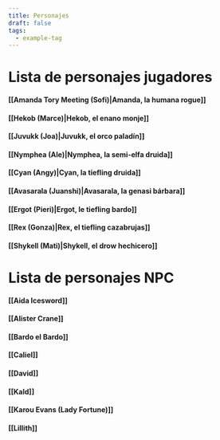 ```yaml
---
title: Personajes
draft: false
tags:
  - example-tag
---
```

 
# Lista de personajes jugadores
#### [[Amanda Tory Meeting (Sofi)|Amanda, la humana rogue]]
#### [[Hekob (Marce)|Hekob, el enano monje]]
#### [[Juvukk (Joa)|Juvukk, el orco paladín]]
#### [[Nymphea (Ale)|Nymphea, la semi-elfa druida]]
#### [[Cyan (Angy)|Cyan, la tiefling druida]]
#### [[Avasarala (Juanshi)|Avasarala, la genasi bárbara]]
#### [[Ergot (Pieri)|Ergot, le tiefling bardo]]
#### [[Rex (Gonza)|Rex, el tiefling cazabrujas]]
#### [[Shykell (Mati)|Shykell, el drow hechicero]]

# Lista de personajes NPC
#### [[Aida Icesword]]
#### [[Alister Crane]]
#### [[Bardo el Bardo]]
#### [[Caliel]]
#### [[David]]
#### [[Kald]]
#### [[Karou Evans (Lady Fortune)]]
#### [[Lillith]]
